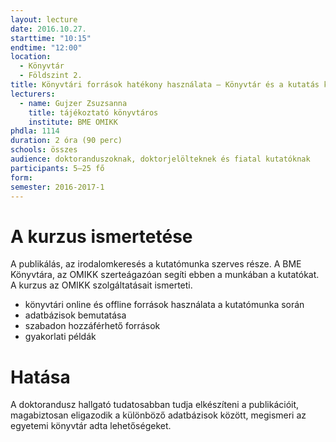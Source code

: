 ```yaml
---
layout: lecture
date: 2016.10.27.
starttime: "10:15"
endtime: "12:00"
location:
  - Könyvtár
  - Földszint 2.
title: Könyvtári források hatékony használata – Könyvtár és a kutatás kapcsolata
lecturers:
  - name: Gujzer Zsuzsanna
    title: tájékoztató könyvtáros
    institute: BME OMIKK
phdla: 1114
duration: 2 óra (90 perc)
schools: összes
audience: doktoranduszoknak, doktorjelölteknek és fiatal kutatóknak
participants: 5–25 fő
form:
semester: 2016-2017-1
---
```


# A kurzus ismertetése

A publikálás, az irodalomkeresés a kutatómunka szerves része. A BME Könyvtára, az OMIKK szerteágazóan segíti ebben a munkában a kutatókat. A kurzus az OMIKK szolgáltatásait ismerteti.
* könyvtári online és offline források használata a kutatómunka során
* adatbázisok bemutatása
* szabadon hozzáférhető források
* gyakorlati példák

# Hatása

A doktorandusz hallgató tudatosabban tudja elkészíteni a publikációit, magabiztosan eligazodik a különböző adatbázisok között, megismeri az egyetemi könyvtár adta lehetőségeket.
